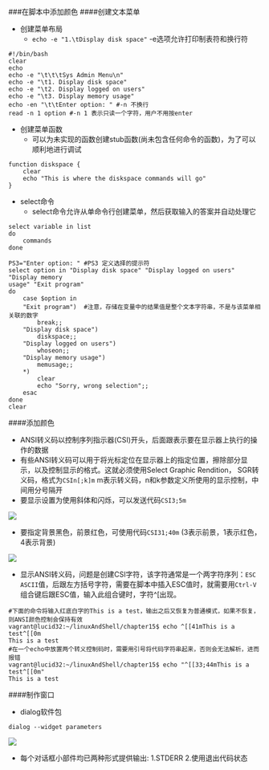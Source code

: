 
###在脚本中添加颜色
####创建文本菜单
- 创建菜单布局
	- `echo -e "1.\tDisplay disk space"` -e选项允许打印制表符和换行符

```
#!/bin/bash
clear
echo
echo -e "\t\t\tSys Admin Menu\n"
echo -e "\t1. Display disk space"
echo -e "\t2. Display logged on users"
echo -e "\t3. Display memory usage"
echo -en "\t\tEnter option: " #-n 不换行
read -n 1 option #-n 1 表示只读一个字符，用户不用按enter
```

- 创建菜单函数
	- 可以为未实现的函数创建stub函数(尚未包含任何命令的函数)，为了可以顺利地进行调试
```
function diskspace {
    clear
    echo "This is where the diskspace commands will go"
}
```

- select命令
	- select命令允许从单命令行创建菜单，然后获取输入的答案并自动处理它
```
select variable in list
do
    commands
done

PS3="Enter option: " #PS3 定义选择的提示符
select option in "Display disk space" "Display logged on users" "Display memory
usage" "Exit program"
do
    case $option in
    "Exit program")  #注意，存储在变量中的结果值是整个文本字符串，不是与该菜单相关联的数字
        break;;
    "Display disk space")
        diskspace;;
    "Display logged on users")
        whoseon;;
    "Display memory usage")
        memusage;;
    *)
        clear
        echo "Sorry, wrong selection";;
    esac
done
clear
```

####添加颜色
- ANSI转义码以控制序列指示器(CSI)开头，后面跟表示要在显示器上执行的操作的数据
- 有些ANSI转义码可以用于将光标定位在显示器上的指定位置，擦除部分显示，以及控制显示的格式。这就必须使用Select Graphic Rendition， SGR转义码，格式为`CSIn[;k]m` m表示转义码，n和k参数定义所使用的显示控制，中间用分号隔开
- 要显示设置为使用斜体和闪烁，可以发送代码`CSI3;5m`

![](http://farm6.staticflickr.com/5467/9918470926_7091d16431_o.jpg)

- 要指定背景黑色，前景红色，可使用代码`CSI31;40m` (3表示前景，1表示红色，4表示背景)

![](http://farm4.staticflickr.com/3687/9918516344_24165592e7_o.jpg)

- 显示ANSI转义码，问题是创建CSI字符，该字符通常是一个两字符序列：`ESC ASCII`值，后跟左方括号字符，需要在脚本中插入ESC值时，就需要用`Ctrl-V`组合键后跟ESC值，输入此组合键时，字符^[出现。
```
#下面的命令将输入红底白字的This is a test，输出之后又恢复为普通模式，如果不恢复，则ANSI颜色控制会保持有效
vagrant@lucid32:~/linuxAndShell/chapter15$ echo ^[[41mThis is a test^[[0m
This is a test
#在一个echo中放置两个转义控制码时，需要用引号将代码字符串起来，否则会无法解析，进而报错
vagrant@lucid32:~/linuxAndShell/chapter15$ echo "^[[33;44mThis is a test^[[0m"
This is a test
```

####制作窗口
- dialog软件包
```
dialog --widget parameters
```

![](http://farm4.staticflickr.com/3817/9918439305_145f2e7161_o.jpg)

- 每个对话框小部件均已两种形式提供输出: 1.STDERR 2.使用退出代码状态